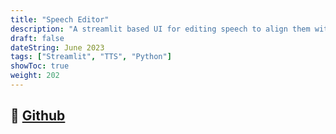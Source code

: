 ```yaml
---
title: "Speech Editor"
description: "A streamlit based UI for editing speech to align them with human perception"
draft: false
dateString: June 2023
tags: ["Streamlit", "TTS", "Python"]
showToc: true
weight: 202
--- 
```


## 🔗 [Github](https://github.com/lordzuko/speech-editor)

